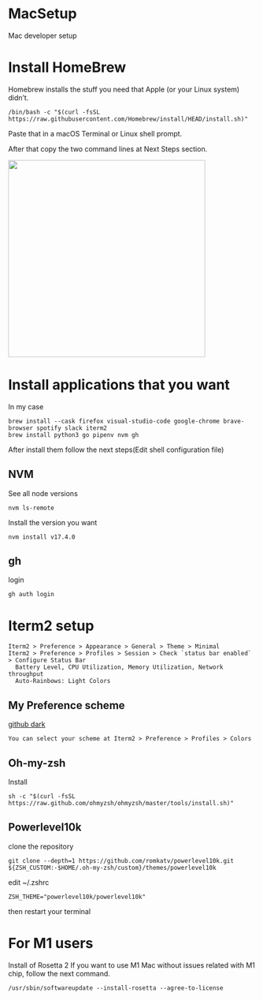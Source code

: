 # MacSetup
Mac developer setup

# Install HomeBrew
Homebrew installs the stuff you need that Apple (or your Linux system) didn’t.
```
/bin/bash -c "$(curl -fsSL https://raw.githubusercontent.com/Homebrew/install/HEAD/install.sh)"
```
Paste that in a macOS Terminal or Linux shell prompt.

After that copy the two command lines at Next Steps section. 
<div>
<img src="https://user-images.githubusercontent.com/34573243/150907647-bcc099ba-11f0-403b-bd00-9e8d7b3f07b9.png" width=400 />
</div>

# Install applications that you want
In my case
```
brew install --cask firefox visual-studio-code google-chrome brave-browser spotify slack iterm2
brew install python3 go pipenv nvm gh
```
After install them follow the next steps(Edit shell configuration file)

  ## NVM
  See all node versions
  ```
  nvm ls-remote
  ```
  Install the version you want
  ```
  nvm install v17.4.0
  ```
  
  ## gh
  login
  ```
  gh auth login
  ```
  


# Iterm2 setup
```
Iterm2 > Preference > Appearance > General > Theme > Minimal
Iterm2 > Preference > Profiles > Session > Check `status bar enabled` > Configure Status Bar
  Battery Level, CPU Utilization, Memory Utilization, Network throughput
  Auto-Rainbows: Light Colors
```
  ## My Preference scheme
  [github dark](https://raw.githubusercontent.com/mbadolato/iTerm2-Color-Schemes/master/schemes/GitHub%20Dark.itermcolors)
  ```
  You can select your scheme at Iterm2 > Preference > Profiles > Colors
  ```
  ## Oh-my-zsh
  Install
  ```
  sh -c "$(curl -fsSL https://raw.github.com/ohmyzsh/ohmyzsh/master/tools/install.sh)"
  ```
  
  ## Powerlevel10k
  clone the repository
  ```
  git clone --depth=1 https://github.com/romkatv/powerlevel10k.git ${ZSH_CUSTOM:-$HOME/.oh-my-zsh/custom}/themes/powerlevel10k
  ```
  
  edit ~/.zshrc
  ```
  ZSH_THEME="powerlevel10k/powerlevel10k"
  ```
  
  then restart your terminal
  
  # For M1 users
  Install of Rosetta 2
  If you want to use M1 Mac without issues related with M1 chip, follow the next command.
  ```
  /usr/sbin/softwareupdate --install-rosetta --agree-to-license
  ```
